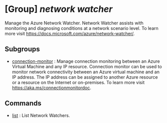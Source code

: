 # [Group] _network watcher_

Manage the Azure Network Watcher. Network Watcher assists with monitoring and diagnosing conditions at a network scenario level. To learn more visit https://docs.microsoft.com/azure/network-watcher/.

## Subgroups

- [connection-monitor](/Commands/network/watcher/connection-monitor/readme.md)
: Manage connection monitoring between an Azure Virtual Machine and any IP resource. Connection monitor can be used to monitor network connectivity between an Azure virtual machine and an IP address. The IP address can be assigned to another Azure resource or a resource on the Internet or on-premises. To learn more visit https://aka.ms/connectionmonitordoc.

## Commands

- [list](/Commands/network/watcher/_list.md)
: List Network Watchers.
